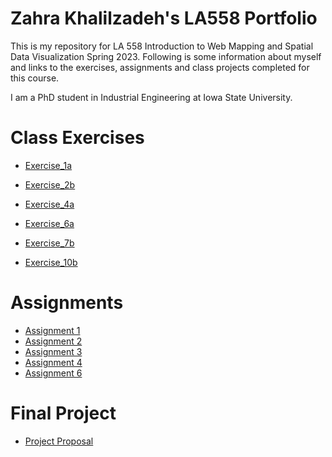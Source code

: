 # Zahra Khalilzadeh's LA558 Portfolio
This is my repository for LA 558 Introduction to Web Mapping and Spatial Data Visualization Spring 2023. Following is some information about myself and links to the exercises, assignments and class projects completed for this course.

I am a PhD student in Industrial Engineering at Iowa State University.



# Class Exercises
* [Exercise_1a](Assignment1/Ex1a.md)

* [Exercise_2b](exercises/ex2b.md)

* [Exercise_4a](Rexcersises/ex4a.md)

* [Exercise_6a](Exercise6a/Exercise6a.md)

* [Exercise_7b](Exercise7b/ex7b.html)

* [Exercise_10b](TableauExcercises/exercise10b.html)


# Assignments
* [Assignment 1](assignments/Assignment1/Assignment1all3Sections.html)
* [Assignment 2](assignment2/assignment2.md)
* [Assignment 3](assignment3/assignment3.md)
* [Assignment 4](assignment4/assignment4.html)
* [Assignment 6](assignment6/assignment6.html)

# Final Project
* [Project Proposal](FinalProject/ProjectProposal.md)

